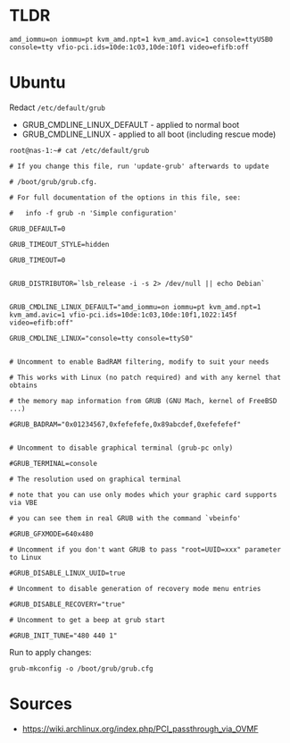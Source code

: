 # TLDR  
```
amd_iommu=on iommu=pt kvm_amd.npt=1 kvm_amd.avic=1 console=ttyUSB0 console=tty vfio-pci.ids=10de:1c03,10de:10f1 video=efifb:off
```  
# Ubuntu

Redact `/etc/default/grub`  


- GRUB_CMDLINE_LINUX_DEFAULT - applied to normal boot
- GRUB_CMDLINE_LINUX - applied to all boot (including rescue mode)

```
root@nas-1:~# cat /etc/default/grub

# If you change this file, run 'update-grub' afterwards to update

# /boot/grub/grub.cfg.

# For full documentation of the options in this file, see:

#   info -f grub -n 'Simple configuration'

GRUB_DEFAULT=0

GRUB_TIMEOUT_STYLE=hidden

GRUB_TIMEOUT=0


GRUB_DISTRIBUTOR=`lsb_release -i -s 2> /dev/null || echo Debian`


GRUB_CMDLINE_LINUX_DEFAULT="amd_iommu=on iommu=pt kvm_amd.npt=1 kvm_amd.avic=1 vfio-pci.ids=10de:1c03,10de:10f1,1022:145f video=efifb:off"

GRUB_CMDLINE_LINUX="console=tty console=ttyS0"


# Uncomment to enable BadRAM filtering, modify to suit your needs

# This works with Linux (no patch required) and with any kernel that obtains

# the memory map information from GRUB (GNU Mach, kernel of FreeBSD ...)

#GRUB_BADRAM="0x01234567,0xfefefefe,0x89abcdef,0xefefefef"


# Uncomment to disable graphical terminal (grub-pc only)

#GRUB_TERMINAL=console

# The resolution used on graphical terminal

# note that you can use only modes which your graphic card supports via VBE

# you can see them in real GRUB with the command `vbeinfo'

#GRUB_GFXMODE=640x480

# Uncomment if you don't want GRUB to pass "root=UUID=xxx" parameter to Linux

#GRUB_DISABLE_LINUX_UUID=true

# Uncomment to disable generation of recovery mode menu entries

#GRUB_DISABLE_RECOVERY="true"

# Uncomment to get a beep at grub start

#GRUB_INIT_TUNE="480 440 1"
```
Run to apply changes:

```
grub-mkconfig -o /boot/grub/grub.cfg
```

# Sources
- https://wiki.archlinux.org/index.php/PCI_passthrough_via_OVMF
